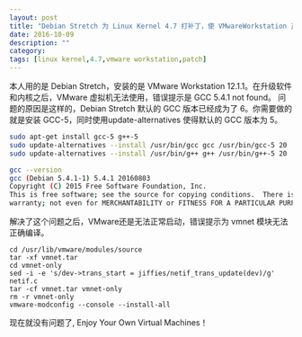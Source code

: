 ```yaml
---
layout: post
title: "Debian Stretch 为 Linux Kernel 4.7 打补丁，使 VMwareWorkstation 正常运行"
date: 2016-10-09
description: ""
category: 
tags: [linux kernel,4.7,vmware workstation,patch]
---
```


本人用的是 Debian Stretch，安装的是 VMware Workstation 12.1.1。在升级软件和内核之后，VMware 虚拟机无法使用，错误提示是 GCC 5.4.1 not found。
问题的原因是这样的，Debian Stretch 默认的 GCC 版本已经成为了 6。你需要做的就是安装 GCC-5，同时使用update-alternatives 使得默认的 GCC 版本为 5。

```sh
sudo apt-get install gcc-5 g++-5
sudo update-alternatives --install /usr/bin/gcc gcc /usr/bin/gcc-5 20
sudo update-alternatives --install /usr/bin/g++ g++ /usr/bin/g++-5 20

gcc --version
gcc (Debian 5.4.1-1) 5.4.1 20160803
Copyright (C) 2015 Free Software Foundation, Inc.
This is free software; see the source for copying conditions.  There is NO
warranty; not even for MERCHANTABILITY or FITNESS FOR A PARTICULAR PURPOSE.

```

解决了这个问题之后，VMware还是无法正常启动，错误提示为 vmnet 模块无法正确编译。

```
cd /usr/lib/vmware/modules/source
tar -xf vmnet.tar
cd vmnet-only
sed -i -e 's/dev->trans_start = jiffies/netif_trans_update(dev)/g' netif.c
tar -cf vmnet.tar vmnet-only 
rm -r vmnet-only 
vmware-modconfig --console --install-all 
```

现在就没有问题了, Enjoy Your Own Virtual Machines！
